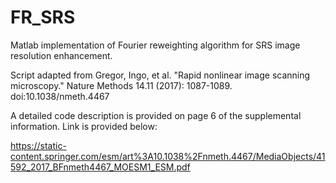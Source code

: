 # FR_SRS
Matlab implementation of Fourier reweighting algorithm for SRS image resolution enhancement. 

Script adapted from Gregor, Ingo, et al. "Rapid nonlinear image scanning microscopy." Nature Methods 14.11 (2017): 1087-1089. doi:10.1038/nmeth.4467

A detailed code description is provided on page 6 of the supplemental information. Link is provided below:

https://static-content.springer.com/esm/art%3A10.1038%2Fnmeth.4467/MediaObjects/41592_2017_BFnmeth4467_MOESM1_ESM.pdf
